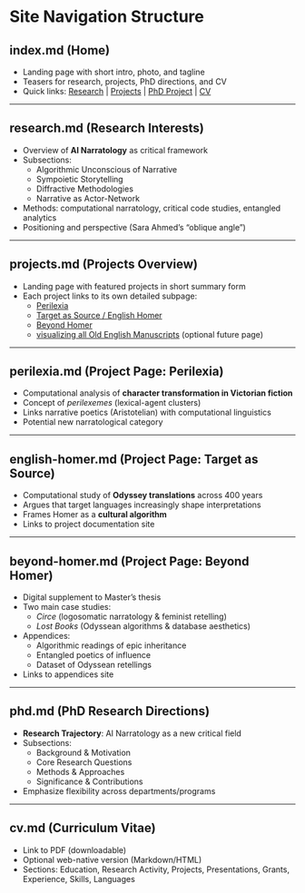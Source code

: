 # Site Navigation Structure

## index.md (Home)
- Landing page with short intro, photo, and tagline
- Teasers for research, projects, PhD directions, and CV
- Quick links: [Research](/research.md) | [Projects](/projects.md) | [PhD Project](/phd.md) | [CV](/cv.html)

---

## research.md (Research Interests)
- Overview of **AI Narratology** as critical framework
- Subsections:
  - Algorithmic Unconscious of Narrative
  - Sympoietic Storytelling
  - Diffractive Methodologies
  - Narrative as Actor-Network
- Methods: computational narratology, critical code studies, entangled analytics
- Positioning and perspective (Sara Ahmed’s “oblique angle”)

---

## projects.md (Projects Overview)
- Landing page with featured projects in short summary form
- Each project links to its own detailed subpage:
  - [Perilexia](/perilexia.md)
  - [Target as Source / English Homer](/english-homer.md)
  - [Beyond Homer](/beyond-homer.md)
  - [visualizing all Old English Manuscripts](./OE_manuscripts.md) (optional future page)

---

## perilexia.md (Project Page: Perilexia)
- Computational analysis of **character transformation in Victorian fiction**
- Concept of *perilexemes* (lexical-agent clusters)
- Links narrative poetics (Aristotelian) with computational linguistics
- Potential new narratological category

---

## english-homer.md (Project Page: Target as Source)
- Computational study of **Odyssey translations** across 400 years
- Argues that target languages increasingly shape interpretations
- Frames Homer as a **cultural algorithm**
- Links to project documentation site

---

## beyond-homer.md (Project Page: Beyond Homer)
- Digital supplement to Master’s thesis
- Two main case studies:
  - *Circe* (logosomatic narratology & feminist retelling)
  - *Lost Books* (Odyssean algorithms & database aesthetics)
- Appendices:
  - Algorithmic readings of epic inheritance
  - Entangled poetics of influence
  - Dataset of Odyssean retellings
- Links to appendices site

---

## phd.md (PhD Research Directions)
- **Research Trajectory**: AI Narratology as a new critical field
- Subsections:
  - Background & Motivation
  - Core Research Questions
  - Methods & Approaches
  - Significance & Contributions
- Emphasize flexibility across departments/programs

---

## cv.md (Curriculum Vitae)
- Link to PDF (downloadable)
- Optional web-native version (Markdown/HTML)
- Sections: Education, Research Activity, Projects, Presentations, Grants, Experience, Skills, Languages